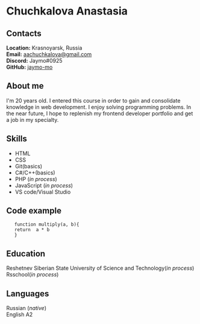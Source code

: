 # Chuchkalova Anastasia
## Contacts
**Location:** Krasnoyarsk, Russia\
**Email:** aachuchkalova@gmail.com\
**Discord:** Jaymo#0925\
**GitHub:** [jaymo-mo](https://github.com/jaymo-mo)

## Аbout me
I'm 20 years old. I entered this course in order to gain and consolidate knowledge in web development. I enjoy solving programming problems. In the near future, I hope to replenish my frontend developer portfolio and get a job in my specialty.

## Skills
+ HTML 
+ CSS 
+ Git(basics) 
+ C#/C++(basics) 
+ PHP (*in process*) 
+ JavaScript (*in process*) 
+ VS code/Visual Studio

## Code example
   ```
      function multiply(a, b){
      return  a * b
      }
   ```

## Education
Reshetnev Siberian State University of Science and Technology(*in process*)  
Rsschool(*in process*)

## Languages
Russian (*native*)  
English A2
